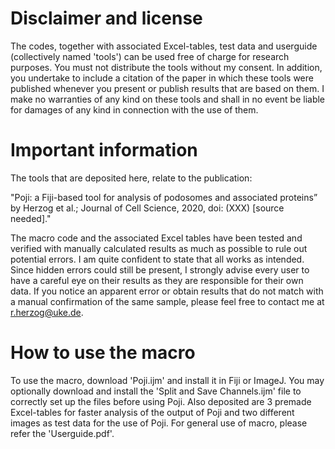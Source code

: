# Disclaimer and license

The codes, together with associated Excel-tables, test data and userguide (collectively named 'tools') can be used free of charge for research purposes. You must not distribute the tools without my consent. In addition, you undertake to include a citation of the paper in which these tools were published whenever you present or publish results that are based on them. I make no warranties of any kind on these tools and shall in no event be liable for damages of any kind in connection with the use of them. 

# Important information

The tools that are deposited here, relate to the publication:

"Poji: a Fiji-based tool for analysis of podosomes and associated proteins” by Herzog et al.; Journal of Cell Science, 2020, doi: (XXX) [source needed]."

The macro code and the associated Excel tables have been tested and verified with manually calculated results as much as possible to rule out potential errors. I am quite confident to state that all works as intended. Since hidden errors could still be present, I strongly advise every user to have a careful eye on their results as they are responsible for their own data. If you notice an apparent error or obtain results that do not match with a manual confirmation of the same sample, please feel free to contact me at r.herzog@uke.de.

# How to use the macro

To use the macro, download 'Poji.ijm' and install it in Fiji or ImageJ. You may optionally download and install the 'Split and Save Channels.ijm' file to correctly set up the files before using Poji. Also deposited are 3 premade Excel-tables for faster analysis of the output of Poji and two different images as test data for the use of Poji. For general use of macro, please refer the 'Userguide.pdf'. 

